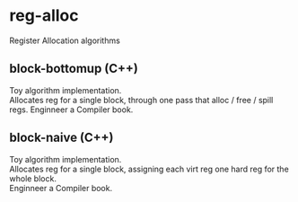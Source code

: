 # reg-alloc

Register Allocation algorithms

## block-bottomup (C++)

Toy algorithm implementation.  
Allocates reg for a single block, through one pass that alloc / free / spill regs.
Enginneer a Compiler book.

## block-naive (C++)

Toy algorithm implementation.  
Allocates reg for a single block, assigning each virt reg one hard reg for the whole block.  
Enginneer a Compiler book.
